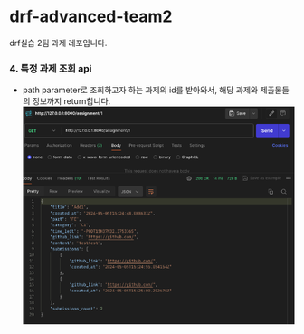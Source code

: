 # drf-advanced-team2

drf실습 2팀 과제 레포입니다.

### 4. 특정 과제 조회 api

- path parameter로 조회하고자 하는 과제의 id를 받아와서, 해당 과제와 제출물들의 정보까지 return합니다.
  ![](./images/api_4.png)
